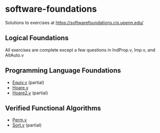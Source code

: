 # software-foundations

Solutions to exercises at https://softwarefoundations.cis.upenn.edu/

## Logical Foundations

All exercises are complete except a few questions in IndProp.v, Imp.v, and AltAuto.v

## Programming Language Foundations

- [Equiv.v](plf/Equiv.v) (partial)
- [Hoare.v](plf/Hoare.v)
- [Hoare2.v](plf/Hoare2.v) (partial)

## Verified Functional Algorithms 

- [Perm.v](vfa/Perm.v)
- [Sort.v](vfa/Sort.v) (partial)
